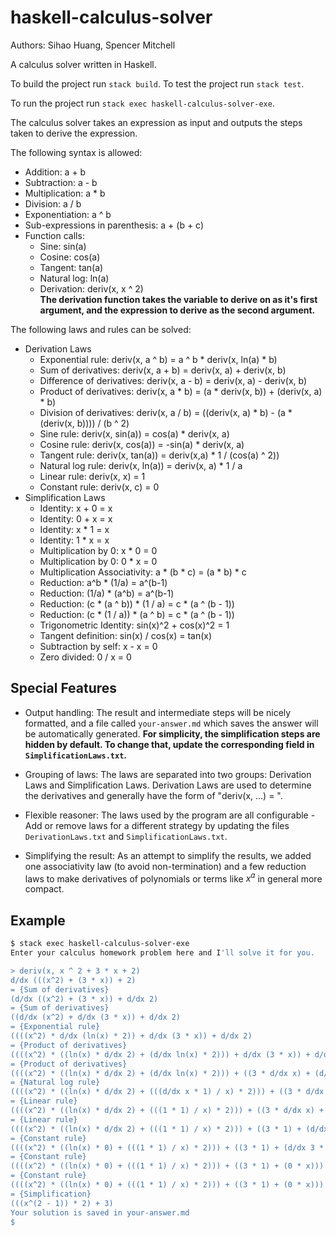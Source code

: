 # haskell-calculus-solver

Authors: Sihao Huang, Spencer Mitchell

A calculus solver written in Haskell.

To build the project run `stack build`. To test the project run `stack test`.

To run the project run `stack exec haskell-calculus-solver-exe`.

The calculus solver takes an expression as input and outputs the steps taken
to derive the expression.

The following syntax is allowed:  
- Addition:	a + b  
- Subtraction:	a - b  
- Multiplication:	a * b  
- Division:	a / b  
- Exponentiation:	a ^ b  
- Sub-expressions in parenthesis:	a + (b + c)  
- Function calls:  
  - Sine:	sin(a)  
  - Cosine:	cos(a)  
  - Tangent:	tan(a)  
  - Natural log:	ln(a)  
  - Derivation:	deriv(x, x ^ 2)  
  __The derivation function takes the variable to derive on as it's first  
  argument, and the expression to derive as the second argument.__

The following laws and rules can be solved:  
- Derivation Laws
  - Exponential rule: deriv(x, a ^ b) = a ^ b * deriv(x, ln(a) * b)  
  - Sum of derivatives: deriv(x, a + b) = deriv(x, a) + deriv(x, b)  
  - Difference of derivatives: deriv(x, a - b) = deriv(x, a) - deriv(x, b)  
  - Product of derivatives: deriv(x, a * b) = (a * deriv(x, b)) + (deriv(x, a) * b)  
  - Division of derivatives: deriv(x, a / b) = ((deriv(x, a) * b) - (a * (deriv(x, b)))) / (b ^ 2)  
  - Sine rule: deriv(x, sin(a)) = cos(a) * deriv(x, a)  
  - Cosine rule: deriv(x, cos(a)) = -sin(a) * deriv(x, a)  
  - Tangent rule: deriv(x, tan(a)) = deriv(x,a) * 1 / (cos(a) ^ 2))  
  - Natural log rule: deriv(x, ln(a)) = deriv(x, a) * 1 / a  
  - Linear rule: deriv(x, x) = 1  
  - Constant rule: deriv(x, c) = 0  
- Simplification Laws
  - Identity: x + 0 = x  
  - Identity: 0 + x = x  
  - Identity: x * 1 = x  
  - Identity: 1 * x = x  
  - Multiplication by 0: x * 0 = 0  
  - Multiplication by 0: 0 * x = 0  
  - Multiplication Associativity: a * (b * c) = (a * b) * c  
  - Reduction: a^b * (1/a) = a^(b-1)  
  - Reduction: (1/a) * (a^b) = a^(b-1)  
  - Reduction: (c * (a ^ b)) * (1 / a) = c * (a ^ (b - 1))  
  - Reduction: (c * (1 / a)) * (a ^ b) = c * (a ^ (b - 1))  
  - Trigonometric Identity: sin(x)^2 + cos(x)^2 = 1  
  - Tangent definition: sin(x) / cos(x) = tan(x)  
  - Subtraction by self: x - x = 0  
  - Zero divided: 0 / x = 0  

## Special Features

* Output handling: The result and intermediate steps will be nicely formatted, and a file called `your-answer.md` which saves the answer will be automatically generated. __For simplicity, the simplification steps are hidden by default. To change that, update the corresponding field in `SimplificationLaws.txt`.__

* Grouping of laws: The laws are separated into two groups: Derivation Laws and Simplification Laws. Derivation Laws are used to determine the derivatives and generally have the form of "deriv(x, ...) = ".

* Flexible reasoner: The laws used by the program are all configurable - Add or remove laws for a different strategy by updating the files `DerivationLaws.txt` and  `SimplificationLaws.txt`. 

* Simplifying the result: As an attempt to simplify the results, we added one associativity law (to avoid non-termination) and a few reduction laws to make derivatives of polynomials or  terms like $x^a$ in general more compact.


## Example

```bash
$ stack exec haskell-calculus-solver-exe
Enter your calculus homework problem here and I'll solve it for you.

> deriv(x, x ^ 2 + 3 * x + 2)
d/dx (((x^2) + (3 * x)) + 2)
= {Sum of derivatives}
(d/dx ((x^2) + (3 * x)) + d/dx 2)
= {Sum of derivatives}
((d/dx (x^2) + d/dx (3 * x)) + d/dx 2)
= {Exponential rule}
((((x^2) * d/dx (ln(x) * 2)) + d/dx (3 * x)) + d/dx 2)
= {Product of derivatives}
((((x^2) * ((ln(x) * d/dx 2) + (d/dx ln(x) * 2))) + d/dx (3 * x)) + d/dx 2)
= {Product of derivatives}
((((x^2) * ((ln(x) * d/dx 2) + (d/dx ln(x) * 2))) + ((3 * d/dx x) + (d/dx 3 * x))) + d/dx 2)
= {Natural log rule}
((((x^2) * ((ln(x) * d/dx 2) + (((d/dx x * 1) / x) * 2))) + ((3 * d/dx x) + (d/dx 3 * x))) + d/dx 2)
= {Linear rule}
((((x^2) * ((ln(x) * d/dx 2) + (((1 * 1) / x) * 2))) + ((3 * d/dx x) + (d/dx 3 * x))) + d/dx 2)
= {Linear rule}
((((x^2) * ((ln(x) * d/dx 2) + (((1 * 1) / x) * 2))) + ((3 * 1) + (d/dx 3 * x))) + d/dx 2)
= {Constant rule}
((((x^2) * ((ln(x) * 0) + (((1 * 1) / x) * 2))) + ((3 * 1) + (d/dx 3 * x))) + d/dx 2)
= {Constant rule}
((((x^2) * ((ln(x) * 0) + (((1 * 1) / x) * 2))) + ((3 * 1) + (0 * x))) + d/dx 2)
= {Constant rule}
((((x^2) * ((ln(x) * 0) + (((1 * 1) / x) * 2))) + ((3 * 1) + (0 * x))) + 0)
= {Simplification}
(((x^(2 - 1)) * 2) + 3)
Your solution is saved in your-answer.md
$ 
```
